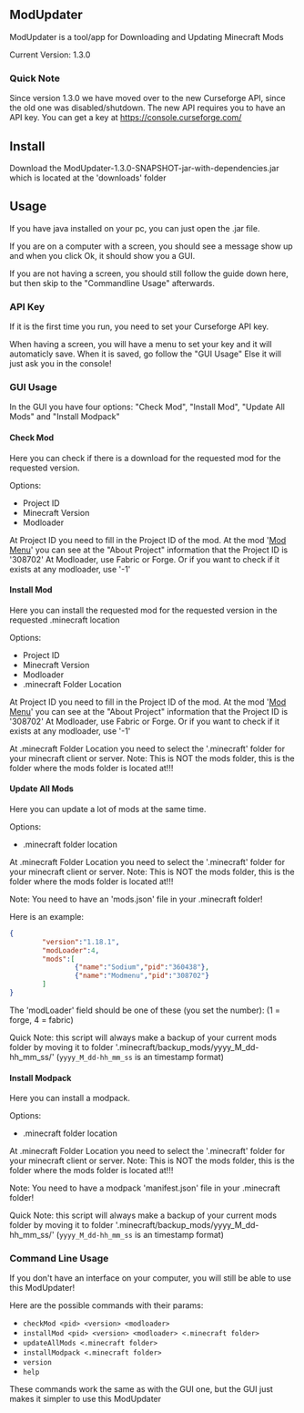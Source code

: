 ## ModUpdater

ModUpdater is a tool/app for Downloading and Updating Minecraft Mods

Current Version: 1.3.0

### Quick Note

Since version 1.3.0 we have moved over to the new Curseforge API, since the old one was disabled/shutdown. 
The new API requires you to have an API key. You can get a key at https://console.curseforge.com/


## Install

Download the ModUpdater-1.3.0-SNAPSHOT-jar-with-dependencies.jar which is located at the 'downloads' folder


## Usage 

If you have java installed on your pc, you can just open the .jar file.

If you are on a computer with a screen, you should see a message show up and when you click Ok, it should show you a GUI.

If you are not having a screen, you should still follow the guide down here, but then skip to the "Commandline Usage" afterwards.


### API Key

If it is the first time you run, you need to set your Curseforge API key.

When having a screen, you will have a menu to set your key and it will automaticly save. When it is saved, go follow the "GUI Usage"
Else it will just ask you in the console!

### GUI Usage

In the GUI you have four options: "Check Mod", "Install Mod", "Update All Mods" and "Install Modpack"

#### Check Mod

Here you can check if there is a download for the requested mod for the requested version.

Options:
- Project ID
- Minecraft Version
- Modloader

At Project ID you need to fill in the Project ID of the mod. 
At the mod '[Mod Menu](https://www.curseforge.com/minecraft/mc-mods/modmenu)' you can see at the "About Project" information that the Project ID is '308702'
At Modloader, use Fabric or Forge. Or if you want to check if it exists at any modloader, use '-1'


#### Install Mod

Here you can install the requested mod for the requested version in the requested .minecraft location

Options:
- Project ID
- Minecraft Version
- Modloader
- .minecraft Folder Location

At Project ID you need to fill in the Project ID of the mod. 
At the mod '[Mod Menu](https://www.curseforge.com/minecraft/mc-mods/modmenu)' you can see at the "About Project" information that the Project ID is '308702'
At Modloader, use Fabric or Forge. Or if you want to check if it exists at any modloader, use '-1'

At .minecraft Folder Location you need to select the '.minecraft' folder for your minecraft client or server. 
Note: This is NOT the mods folder, this is the folder where the mods folder is located at!!!


#### Update All Mods

Here you can update a lot of mods at the same time. 

Options: 
- .minecraft folder location

At .minecraft Folder Location you need to select the '.minecraft' folder for your minecraft client or server. 
Note: This is NOT the mods folder, this is the folder where the mods folder is located at!!!

Note: You need to have an 'mods.json' file in your .minecraft folder!

Here is an example:
```json
{
        "version":"1.18.1",
        "modLoader":4,
        "mods":[
                {"name":"Sodium","pid":"360438"},
                {"name":"Modmenu","pid":"308702"}
        ]
}
```

The 'modLoader' field should be one of these (you set the number): (1 = forge, 4 = fabric)


Quick Note: this script will always make a backup of your current mods folder by moving it to folder '.minecraft/backup_mods/yyyy_M_dd-hh_mm_ss/' (`yyyy_M_dd-hh_mm_ss` is an timestamp format)


#### Install Modpack

Here you can install a modpack.

Options: 
- .minecraft folder location

At .minecraft Folder Location you need to select the '.minecraft' folder for your minecraft client or server. 
Note: This is NOT the mods folder, this is the folder where the mods folder is located at!!!

Note: You need to have a modpack 'manifest.json' file in your .minecraft folder!


Quick Note: this script will always make a backup of your current mods folder by moving it to folder '.minecraft/backup_mods/yyyy_M_dd-hh_mm_ss/' (`yyyy_M_dd-hh_mm_ss` is an timestamp format)


### Command Line Usage

If you don't have an interface on your computer, you will still be able to use this ModUpdater!

Here are the possible commands with their params:
- `checkMod <pid> <version> <modloader>`
- `installMod <pid> <version> <modloader> <.minecraft folder>`
- `updateAllMods <.minecraft folder>`
- `installModpack <.minecraft folder>`
- `version`
- `help`

These commands work the same as with the GUI one, but the GUI just makes it simpler to use this ModUpdater
